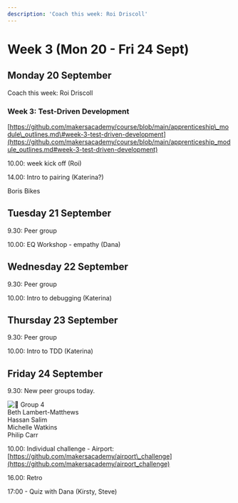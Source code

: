 ```yaml
---
description: 'Coach this week: Roi Driscoll'
---
```


# Week 3 \(Mon 20 - Fri 24 Sept\)

## Monday 20 September

Coach this week: Roi Driscoll

### Week 3: Test-Driven Development

[https://github.com/makersacademy/course/blob/main/apprenticeship\_module\_outlines.md\#week-3-test-driven-development](https://github.com/makersacademy/course/blob/main/apprenticeship_module_outlines.md#week-3-test-driven-development)

10.00: week kick off \(Roi\)

14.00: Intro to pairing \(Katerina?\)

Boris Bikes

## Tuesday 21 September

9.30: Peer group

10.00: EQ Workshop - empathy \(Dana\)

## Wednesday 22 September

9.30: Peer group

10.00: Intro to debugging \(Katerina\)

## Thursday 23 September

9.30: Peer group

10.00: Intro to TDD \(Katerina\)

## Friday 24 September

9.30: New peer groups today.

![:pineapple:](https://a.slack-edge.com/production-standard-emoji-assets/13.0/apple-medium/1f34d@2x.png) Group 4  
Beth Lambert-Matthews  
Hassan Salim  
Michelle Watkins  
Philip Carr

10.00: Individual challenge - Airport: [https://github.com/makersacademy/airport\_challenge](https://github.com/makersacademy/airport_challenge)

16.00: Retro

17:00 - Quiz with Dana \(Kirsty, Steve\)



